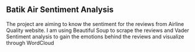 ## Batik Air Sentiment Analysis

The project are aiming to know the sentiment for the reviews from Airline Quality website. I am using Beautiful Soup to scrape the reviews and Vader Sentiment analysis to gain the emotions behind the reviews and visualize through WordCloud
